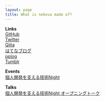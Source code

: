 ```yaml
---
layout: page
title: What is nekova made of?
---
```


**Links**  
[GitHub](https://github.com/nekova)  
[Twitter](https://twitter.com/nekova_)  
[Qiita](http://qiita.com/nekova)  
[はてなブログ](http://nekova.hatenablog.com/archive)  
[pplog](https://pplog.net/u/nekova_)  
[Tumblr](http://scifi-book.tumblr.com/)

**Events**  
[個人開発を支える技術Night](http://www.zusaar.com/event/10467019)

**Talks**  
[個人開発を支える技術Night オープニングトーク](https://speakerdeck.com/nekova/ge-ren-kai-fa-wozhi-eruji-shu-night-opuningutoku)
